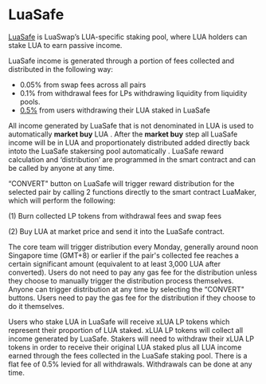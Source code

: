 # LuaSafe

[LuaSafe](https://luaswap.org/#/Staking) is LuaSwap’s LUA-specific staking pool, where LUA holders can stake LUA to earn passive income.

LuaSafe income is generated through a portion of fees collected and distributed in the following way:

* 0.05% from swap fees across all pairs 
* 0.1% from withdrawal fees for LPs withdrawing liquidity from liquidity pools.
* [0.5%](https://snapshot.luaswap.org/#/luaswap/proposal/QmRheZC6Ap1u2myBkL3CAbKft6Lnw4oHvEDh1RDAuNK8iA) from users withdrawing their LUA staked in LuaSafe

All income generated by LuaSafe that is not denominated in LUA is used to automatically **market buy** LUA . After the **market buy** step all LuaSafe income will be in LUA and proportionately distributed added directly back intoto  the LuaSafe stakersing pool automatically . LuaSafe reward calculation and ‘distribution’ are programmed in the smart contract and can be called by anyone at any time.

“CONVERT" button on LuaSafe will trigger reward distribution for the selected pair by calling 2 functions directly to the smart contract LuaMaker, which will perform the following:

\(1\) Burn collected LP tokens from withdrawal fees and swap fees

\(2\) Buy LUA at market price and send it into the LuaSafe contract.

The core team will trigger distribution every Monday, generally around noon Singapore time \(GMT+8\) or earlier if the pair's collected fee reaches a certain significant amount \(equivalent to at least 3,000 LUA after converted\). Users do not need to pay any gas fee for the distribution unless they choose to manually trigger the distribution process themselves. Anyone can trigger distribution at any time by selecting the “CONVERT" buttons. Users need to pay the gas fee for the distribution if they choose to do it themselves.

Users who stake LUA in LuaSafe will receive xLUA LP tokens which represent their proportion of LUA staked. xLUA LP tokens will collect all income generated by LuaSafe. Stakers will need to withdraw their xLUA LP tokens in order to receive their original LUA staked plus all LUA income earned through the fees collected in the LuaSafe staking pool. There is a flat fee of 0.5% levied for all withdrawals. Withdrawals can be done at any time.



